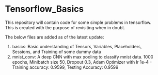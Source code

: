 # Tensorflow_Basics
This repository will contain code for some simple problems in tensorflow. This is created with the purpose of revisiting when in doubt.

The below files are added as of the latest update:
1) basics: Basic understanding of Tensors, Variables, Placeholders, Sessions, and Training of some dummy data
2) mnist_conv: A deep CNN with max pooling to classify mnist data. 
   1000 epochs, Minibatch size 50, Dropout 0.3, Adam Optimizer with lr 1e-4 - Training accuracy: 0.9599, Testing Accuracy: 0.9599

